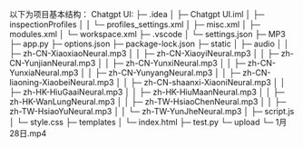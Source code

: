 以下为项目基本结构：
Chatgpt UI:
├─ .idea
│  ├─ Chatgpt UI.iml
│  ├─ inspectionProfiles
│  │  └─ profiles_settings.xml
│  ├─ misc.xml
│  ├─ modules.xml
│  └─ workspace.xml
├─ .vscode
│  └─ settings.json
├─ MP3
├─ app.py
├─ options.json
├─ package-lock.json
├─ static
│  ├─ audio
│  │  ├─ zh-CN-XiaoxiaoNeural.mp3
│  │  ├─ zh-CN-XiaoyiNeural.mp3
│  │  ├─ zh-CN-YunjianNeural.mp3
│  │  ├─ zh-CN-YunxiNeural.mp3
│  │  ├─ zh-CN-YunxiaNeural.mp3
│  │  ├─ zh-CN-YunyangNeural.mp3
│  │  ├─ zh-CN-liaoning-XiaobeiNeural.mp3
│  │  ├─ zh-CN-shaanxi-XiaoniNeural.mp3
│  │  ├─ zh-HK-HiuGaaiNeural.mp3
│  │  ├─ zh-HK-HiuMaanNeural.mp3
│  │  ├─ zh-HK-WanLungNeural.mp3
│  │  ├─ zh-TW-HsiaoChenNeural.mp3
│  │  ├─ zh-TW-HsiaoYuNeural.mp3
│  │  └─ zh-TW-YunJheNeural.mp3
│  ├─ script.js
│  └─ style.css
├─ templates
│  └─ index.html
├─ test.py
└─ upload
   └─ 1月28日.mp4

```